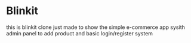 # Blinkit
this is blinkit clone just made  to show the simple  e-commerce app sysith admin panel  to add product and basic login/register system
